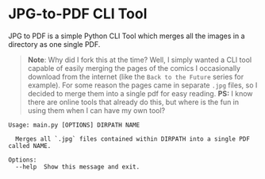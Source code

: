 # JPG-to-PDF CLI Tool

JPG to PDF is a simple Python CLI Tool which merges all the images in a directory as one single PDF. 

> **Note**: Why did I fork this at the time? Well, I simply wanted a CLI tool capable of easily merging the pages of the comics I occasionally download from the internet (like the `Back to the Future` series for example). For some reason the pages came in separate `.jpg` files, so I decided to merge them into a single pdf for easy reading.  **PS:** I know there are online tools that already do this, but where is the fun in using them when I can have my own tool?  

```shell
Usage: main.py [OPTIONS] DIRPATH NAME

  Merges all `.jpg` files contained within DIRPATH into a single PDF called NAME.

Options:
  --help  Show this message and exit.
```
